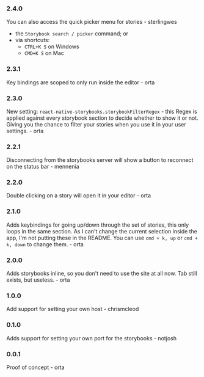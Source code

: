 ### 2.4.0

You can also access the quick picker menu for stories - sterlingwes 
* the `Storybook search / picker` command; or
* via shortcuts:
  * `CTRL+K S` on Windows
  * `CMD+K S` on Mac

### 2.3.1

Key bindings are scoped to only run inside the editor - orta

### 2.3.0

New setting: `react-native-storybooks.storybookFilterRegex` - this Regex is applied against every storybook section to decide whether to show it or not. Giving you the chance to filter your stories when you use it in your user settings. - orta

### 2.2.1

Disconnecting from the storybooks server will show a button to reconnect on the status bar - mennenia

### 2.2.0

Double clicking on a story will open it in your editor - orta

### 2.1.0

Adds keybindings for going up/down through the set of stories, this only loops in the same section.
As I can't change the current selection inside the app, I'm not putting these in the README. You can 
use `cmd + k, up` or `cmd + k, down` to change them. - orta

### 2.0.0

Adds storybooks inline, so you don't need to use the site at all now. Tab still exists, but useless. - orta

### 1.0.0

Add support for setting your own host - chrismcleod

### 0.1.0

Adds support for setting your own port for the storybooks - notjosh

### 0.0.1

Proof of concept - orta

